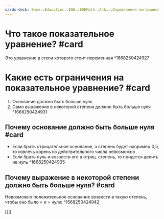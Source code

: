 ```yaml
---
cards-deck: Base::Education::EGE::EGEMath::Anki::Определение логарифма
---
```


# Что такое показательное уравнение? #card 
Это уравнение в степи которого стоит переменная
^1668250424927

# Какие есть ограничения на показательное уравнение? #card 
1. Основание должно быть больше нуля
2. Само выражение в некоторой степени должно быть больше нуля
^1668250424931

## Почему основание должно быть больше нуля #card 
- Если брать отрицательное основание, а степень будет например 0,5, то извлечь корень из действительного числа невозможно
- Если брать нуль и возвести его в отриц. степень, то придется делить на нуль
^1668250424935

## Почему выражение в некоторой степени должно быть больше нуля? #card 
Невозможно положительное основание возвести в такую степень, чтобы оно было < и = нулю
^1668250424942

[[]]

